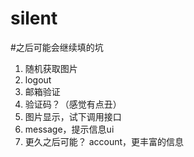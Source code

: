 # silent

#之后可能会继续填的坑
1. 随机获取图片
1. logout
1. 邮箱验证
2. 验证码？（感觉有点丑）
3. 图片显示，试下调用接口
4. message，提示信息ui
5. 更久之后可能？ account，更丰富的信息
